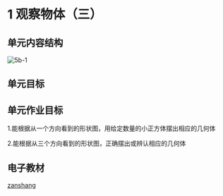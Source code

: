 # 1 观察物体（三）

## 单元内容结构

![5b-1](https://r2.edui123.com/2023/04/5b-1.png)

## 单元目标


## 单元作业目标

1.能根据从一个方向看到的形状图，用给定数量的小正方体摆出相应的几何体

2.能根据从三个方向看到的形状图，正确摆出或辨认相应的几何体

## 电子教材

<Epep grade="xxsx5b" :pep="1221001502141" :pages="2" :paged="4" ></Epep>

[zanshang](../res/zanshang.md ':include')
